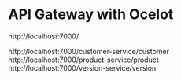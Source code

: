 # API Gateway with Ocelot

http://localhost:7000/

http://localhost:7000/customer-service/customer
<br/>
http://localhost:7000/product-service/product
<br/>
http://localhost:7000/version-service/version

